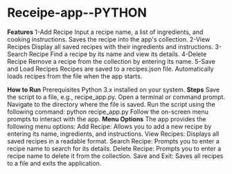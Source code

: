 # Receipe-app--PYTHON
**Features**
1-Add Recipe
Input a recipe name, a list of ingredients, and cooking instructions.
Saves the recipe into the app's collection.
2-View Recipes
Display all saved recipes with their ingredients and instructions.
3-Search Recipe
Find a recipe by its name and view its details.
4-Delete Recipe
Remove a recipe from the collection by entering its name.
5-Save and Load Recipes
Recipes are saved to a recipes.json file.
Automatically loads recipes from the file when the app starts.

**How to Run**
Prerequisites
Python 3.x installed on your system.
**Steps**
Save the script to a file, e.g., recipe_app.py.
Open a terminal or command prompt.
Navigate to the directory where the file is saved.
Run the script using the following command:
python recipe_app.py
Follow the on-screen menu prompts to interact with the app.
**Menu Options**
The app provides the following menu options:
Add Recipe: Allows you to add a new recipe by entering its name, ingredients, and instructions.
View Recipes: Displays all saved recipes in a readable format.
Search Recipe: Prompts you to enter a recipe name to search for its details.
Delete Recipe: Prompts you to enter a recipe name to delete it from the collection.
Save and Exit: Saves all recipes to a file and exits the application.
